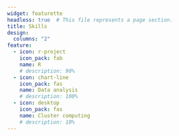 ```yaml
---
widget: featurette
headless: true  # This file represents a page section.
title: Skills
design:
  columns: "2"
feature:
  - icon: r-project
    icon_pack: fab
    name: R
    # description: 90%
  - icon: chart-line
    icon_pack: fas
    name: Data analysis
    # description: 100%
  - icon: desktop
    icon_pack: fas
    name: Cluster computing
    # description: 10%
---   
```

